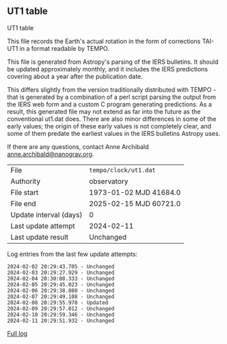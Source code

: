 
## UT1 table

UT1 table

This file records the Earth's actual rotation in the form of
corrections TAI-UT1 in a format readable by TEMPO.

This file is generated from Astropy's parsing of the IERS
bulletins. It should be updated approximately monthly, and it
includes the IERS predictions covering about a year after the
publication date.

This differs slightly from the version traditionally distributed
with TEMPO - that is generated by a combination of a perl script
parsing the output from the IERS web form and a custom C program
generating predictions. As a result, this generated file may not
extend as far into the future as the conventional ut1.dat does.
There are also minor differences in some of the early values; the
origin of these early values is not completely clear, and some of
them predate the earliest values in the IERS bulletins Astropy uses.

If there are any questions, contact Anne Archibald
<anne.archibald@nanograv.org>.

|     |     |
|:--- |:--- |
| File | `tempo/clock/ut1.dat` |
| Authority | observatory |
| File start | 1973-01-02 MJD 41684.0 |
| File end | 2025-02-15 MJD 60721.0 |
| Update interval (days) | 0 |
| Last update attempt | 2024-02-11 |
| Last update result | Unchanged |

Log entries from the last few update attempts:
```
2024-02-02 20:29:43.705 - Unchanged
2024-02-03 20:29:27.929 - Unchanged
2024-02-04 20:30:08.333 - Unchanged
2024-02-05 20:29:45.023 - Unchanged
2024-02-06 20:29:38.080 - Unchanged
2024-02-07 20:29:49.108 - Unchanged
2024-02-08 20:29:55.978 - Updated
2024-02-09 20:29:57.012 - Unchanged
2024-02-10 20:29:59.346 - Unchanged
2024-02-11 20:29:51.932 - Unchanged
```
[Full log](https://raw.githubusercontent.com/ipta/pulsar-clock-corrections/main/log/tempo/clock/ut1.dat.log)
